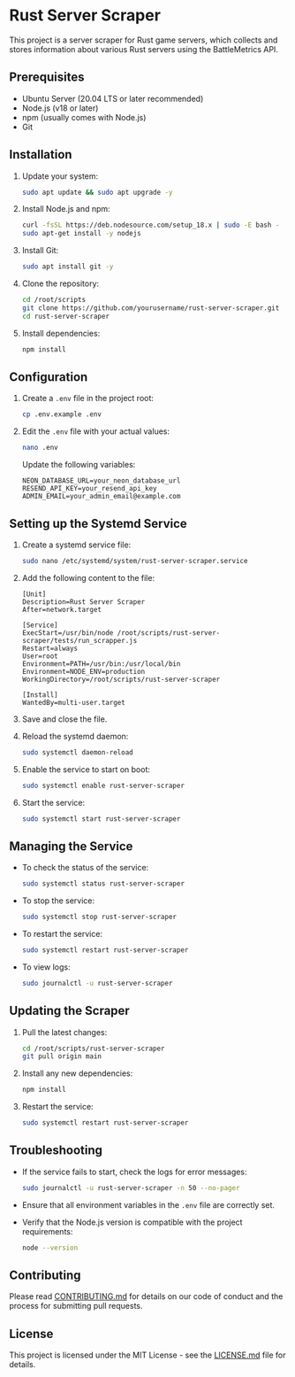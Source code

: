 # Rust Server Scraper

This project is a server scraper for Rust game servers, which collects and stores information about various Rust servers using the BattleMetrics API.

## Prerequisites

-   Ubuntu Server (20.04 LTS or later recommended)
-   Node.js (v18 or later)
-   npm (usually comes with Node.js)
-   Git

## Installation

1. Update your system:

    ```bash
    sudo apt update && sudo apt upgrade -y
    ```

2. Install Node.js and npm:

    ```bash
    curl -fsSL https://deb.nodesource.com/setup_18.x | sudo -E bash -
    sudo apt-get install -y nodejs
    ```

3. Install Git:

    ```bash
    sudo apt install git -y
    ```

4. Clone the repository:

    ```bash
    cd /root/scripts
    git clone https://github.com/yourusername/rust-server-scraper.git
    cd rust-server-scraper
    ```

5. Install dependencies:
    ```bash
    npm install
    ```

## Configuration

1. Create a `.env` file in the project root:

    ```bash
    cp .env.example .env
    ```

2. Edit the `.env` file with your actual values:

    ```bash
    nano .env
    ```

    Update the following variables:

    ```
    NEON_DATABASE_URL=your_neon_database_url
    RESEND_API_KEY=your_resend_api_key
    ADMIN_EMAIL=your_admin_email@example.com
    ```

## Setting up the Systemd Service

1. Create a systemd service file:

    ```bash
    sudo nano /etc/systemd/system/rust-server-scraper.service
    ```

2. Add the following content to the file:

    ```
    [Unit]
    Description=Rust Server Scraper
    After=network.target

    [Service]
    ExecStart=/usr/bin/node /root/scripts/rust-server-scraper/tests/run_scrapper.js
    Restart=always
    User=root
    Environment=PATH=/usr/bin:/usr/local/bin
    Environment=NODE_ENV=production
    WorkingDirectory=/root/scripts/rust-server-scraper

    [Install]
    WantedBy=multi-user.target
    ```

3. Save and close the file.

4. Reload the systemd daemon:

    ```bash
    sudo systemctl daemon-reload
    ```

5. Enable the service to start on boot:

    ```bash
    sudo systemctl enable rust-server-scraper
    ```

6. Start the service:
    ```bash
    sudo systemctl start rust-server-scraper
    ```

## Managing the Service

-   To check the status of the service:

    ```bash
    sudo systemctl status rust-server-scraper
    ```

-   To stop the service:

    ```bash
    sudo systemctl stop rust-server-scraper
    ```

-   To restart the service:

    ```bash
    sudo systemctl restart rust-server-scraper
    ```

-   To view logs:
    ```bash
    sudo journalctl -u rust-server-scraper
    ```

## Updating the Scraper

1. Pull the latest changes:

    ```bash
    cd /root/scripts/rust-server-scraper
    git pull origin main
    ```

2. Install any new dependencies:

    ```bash
    npm install
    ```

3. Restart the service:
    ```bash
    sudo systemctl restart rust-server-scraper
    ```

## Troubleshooting

-   If the service fails to start, check the logs for error messages:

    ```bash
    sudo journalctl -u rust-server-scraper -n 50 --no-pager
    ```

-   Ensure that all environment variables in the `.env` file are correctly set.

-   Verify that the Node.js version is compatible with the project requirements:
    ```bash
    node --version
    ```

## Contributing

Please read [CONTRIBUTING.md](CONTRIBUTING.md) for details on our code of conduct and the process for submitting pull requests.

## License

This project is licensed under the MIT License - see the [LICENSE.md](LICENSE.md) file for details.

